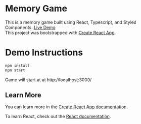 # Memory Game
This is a memory game built using React, Typescript, and Styled Components. 
[Live Demo](https://srajoo.github.io/react-typescript-app/)
<br>
This project was bootstrapped with [Create React App](https://github.com/facebook/create-react-app).

# Demo Instructions
```bash
npm install
npm start
```
Game will start at at http://localhost:3000/


## Learn More

You can learn more in the [Create React App documentation](https://facebook.github.io/create-react-app/docs/getting-started).

To learn React, check out the [React documentation](https://reactjs.org/).
